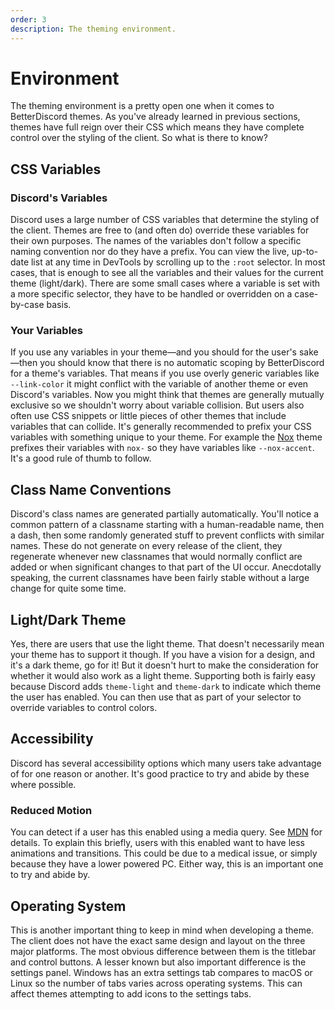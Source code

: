 ```yaml
---
order: 3
description: The theming environment.
---
```


# Environment

The theming environment is a pretty open one when it comes to BetterDiscord themes. As you've already learned in previous sections, themes have full reign over their CSS which means they have complete control over the styling of the client. So what is there to know?

## CSS Variables

### Discord's Variables

Discord uses a large number of CSS variables that determine the styling of the client. Themes are free to (and often do) override these variables for their own purposes. The names of the variables don't follow a specific naming convention nor do they have a prefix. You can view the live, up-to-date list at any time in DevTools by scrolling up to the `:root` selector. In most cases, that is enough to see all the variables and their values for the current theme (light/dark). There are some small cases where a variable is set with a more specific selector, they have to be handled or overridden on a case-by-case basis.

### Your Variables

If you use any variables in your theme&mdash;and you should for the user's sake&mdash;then you should know that there is no automatic scoping by BetterDiscord for a theme's variables. That means if you use overly generic variables like `--link-color` it might conflict with the variable of another theme or even Discord's variables. Now you might think that themes are generally mutually exclusive so we shouldn't worry about variable collision. But users also often use CSS snippets or little pieces of other themes that include variables that can collide. It's generally recommended to prefix your CSS variables with something unique to your theme. For example the [Nox](https://betterdiscord.app/theme/Nox) theme prefixes their variables with `nox-` so they have variables like `--nox-accent`. It's a good rule of thumb to follow.

## Class Name Conventions

Discord's class names are generated partially automatically. You'll notice a common pattern of a classname starting with a human-readable name, then a dash, then some randomly generated stuff to prevent conflicts with similar names. These do not generate on every release of the client, they regenerate whenever new classnames that would normally conflict are added or when significant changes to that part of the UI occur. Anecdotally speaking, the current classnames have been fairly stable without a large change for quite some time.

## Light/Dark Theme

Yes, there are users that use the light theme. That doesn't necessarily mean your theme has to support it though. If you have a vision for a design, and it's a dark theme, go for it! But it doesn't hurt to make the consideration for whether it would also work as a light theme. Supporting both is fairly easy because Discord adds `theme-light` and `theme-dark` to indicate which theme the user has enabled. You can then use that as part of your selector to override variables to control colors.

## Accessibility

Discord has several accessibility options which many users take advantage of for one reason or another. It's good practice to try and abide by these where possible.

### Reduced Motion

You can detect if a user has this enabled using a media query. See [MDN](https://developer.mozilla.org/en-US/docs/Web/CSS/@media/prefers-reduced-motion) for details. To explain this briefly, users with this enabled want to have less animations and transitions. This could be due to a medical issue, or simply because they have a lower powered PC. Either way, this is an important one to try and abide by.

## Operating System

This is another important thing to keep in mind when developing a theme. The client does not have the exact same design and layout on the three major platforms. The most obvious difference between them is the titlebar and control buttons. A lesser known but also important difference is the settings panel. Windows has an extra settings tab compares to macOS or Linux so the number of tabs varies across operating systems. This can affect themes attempting to add icons to the settings tabs.
